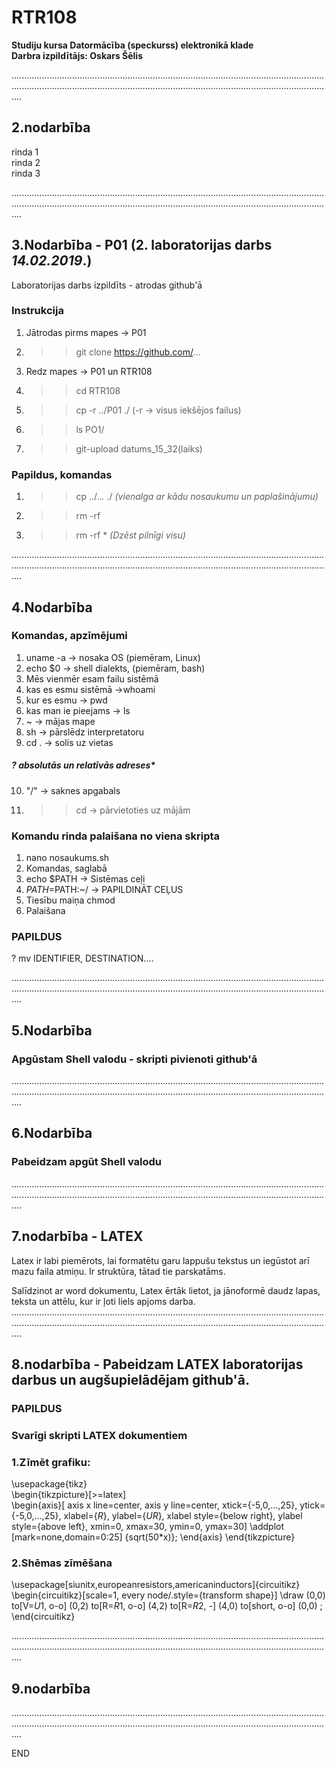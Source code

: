 # RTR108
**Studiju kursa Datormācība (speckurss) elektronikā klade**  
**Darbra izpildītājs: Oskars Šēlis**

............................................................................................................................................................................................................................................................ 

## **2.nodarbība**

rinda 1  
rinda 2  
rinda 3  

............................................................................................................................................................................................................................................................  
## **3.Nodarbība - P01** (2. laboratorijas darbs *14.02.2019*.)

Laboratorijas darbs izpildīts - atrodas github'ā

### **Instrukcija**
1. Jātrodas pirms mapes -> P01
2. >>git clone https://github.com/...
3. Redz mapes -> P01 un RTR108
4. >>cd RTR108
5. >>cp -r ../P01 ./ (-r -> visus iekšējos failus)
6. >>ls PO1/
7. >>git-upload datums_15_32(laiks)


### **Papildus, komandas**  
1. >>cp ../..*.* ./ *(vienalga ar kādu nosaukumu un paplašinājumu)*  
2. >>rm -rf
3. >>rm -rf * *(Dzēst pilnīgi visu)*

............................................................................................................................................................................................................................................................  

## **4.Nodarbība**

### **Komandas, apzīmējumi**

1. uname -a  ->  nosaka OS  (piemēram, Linux)
2. echo $0  ->  shell dialekts, (piemēram, bash)  
3. Mēs vienmēr esam failu sistēmā  
4. kas es esmu sistēmā ->whoami  
5. kur es esmu  ->  pwd  
6. kas man ie pieejams  ->  ls  
7. ~  ->  mājas mape  
8. sh  ->  pārslēdz interpretatoru    
9. cd .  ->  solis uz vietas    

##### *? absolutās un relatīvās adreses**      

10. "/" -> saknes apgabals  
11. >>cd -> pārvietoties uz mājām   

### Komandu rinda palaišana no viena skripta  

1. nano nosaukums.sh   
2. Komandas, saglabā   
3. echo $PATH  ->  Sistēmas ceļi   
4. $PATH =$PATH:~/  ->  PAPILDINĀT CEĻUS    
5. Tiesību maiņa chmod  
6. Palaišana  


### **PAPILDUS**    
? mv  IDENTIFIER, DESTINATION....   

............................................................................................................................................................................................................................................................  

## **5.Nodarbība**

### Apgūstam Shell valodu - skripti pivienoti github'ā
............................................................................................................................................................................................................................................................ 
## **6.Nodarbība**

### Pabeidzam apgūt Shell valodu
............................................................................................................................................................................................................................................................ 
## **7.nodarbība - LATEX**
Latex ir labi piemērots, lai formatētu garu lappušu tekstus un  iegūstot arī mazu faila atmiņu.
Ir struktūra, tātad tie parskatāms.

Salīdzinot ar word dokumentu, Latex ērtāk lietot, ja jānoformē daudz lapas, teksta un attēlu, kur ir ļoti liels apjoms darba.
............................................................................................................................................................................................................................................................  
## **8.nodarbība - Pabeidzam LATEX laboratorijas darbus un augšupielādējam github'ā.**

### **PAPILDUS** 
### Svarīgi skripti LATEX dokumentiem  
### 1.Zīmēt grafiku: 
\usepackage{tikz}   
\begin{tikzpicture}[>=latex]   
\begin{axis}[
  axis x line=center,
  axis y line=center,
  xtick={-5,0,...,25},
  ytick={-5,0,...,25},
  xlabel={$R$},
  ylabel={$UR$},
  xlabel style={below right},
  ylabel style={above left},
  xmin=0,
  xmax=30,
  ymin=0,
  ymax=30]
\addplot [mark=none,domain=0:25] {sqrt(50*x)};
\end{axis}
\end{tikzpicture}

### 2.Shēmas zīmēšana
\usepackage[siunitx,europeanresistors,americaninductors]{circuitikz}
\begin{circuitikz}[scale=1, every node/.style={transform shape}]
\draw (0,0)
to[V=$U1$, o-o] (0,2)
to[R=$R1$, o-o] (4,2)
to[R=$R2$, *-*] (4,0)
to[short, o-o] (0,0)
;
\end{circuitikz}

............................................................................................................................................................................................................................................................  
## **9.nodarbība**

............................................................................................................................................................................................................................................................  


END  

